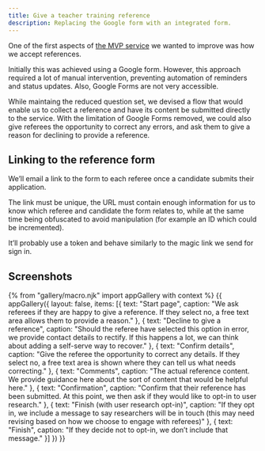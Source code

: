 ```yaml
---
title: Give a teacher training reference
description: Replacing the Google form with an integrated form.
---
```

One of the first aspects of [the MVP service](/apply-for-teacher-training/apply-launch) we wanted to improve was how we accept references.

Initially this was achieved using a Google form. However, this approach required a lot of manual intervention, preventing automation of reminders and status updates. Also, Google Forms are not very accessible.

While maintaing the reduced question set, we devised a flow that would enable us to collect a reference and have its content be submitted directly to the service. With the limitation of Google Forms removed, we could also give referees the opportunity to correct any errors, and ask them to give a reason for declining to provide a reference.

## Linking to the reference form

We’ll email a link to the form to each referee once a candidate submits their application.

The link must be unique, the URL must contain enough information for us to know which referee and candidate the form relates to, while at the same time being obfuscated to avoid manipulation (for example an ID which could be incremented).

It’ll probably use a token and behave similarly to the magic link we send for sign in.

## Screenshots

{% from "gallery/macro.njk" import appGallery with context %}
{{ appGallery({
  layout: false,
  items: [{
    text: "Start page",
    caption: "We ask referees if they are happy to give a reference. If they select no, a free text area allows them to provide a reason."
  }, {
    text: "Decline to give a reference",
    caption: "Should the referee have selected this option in error, we provide contact details to rectify. If this happens a lot, we can think about adding a self-serve way to recover."
  }, {
    text: "Confirm details",
    caption: "Give the referee the opportunity to correct any details. If they select no, a free text area is shown where they can tell us what needs correcting."
  }, {
  text: "Comments",
  caption: "The actual reference content. We provide guidance here about the sort of content that would be helpful here."
  }, {
    text: "Confirmation",
    caption: "Confirm that their reference has been submitted. At this point, we then ask if they would like to opt-in to user research."
  }, {
    text: "Finish (with user research opt-in)",
    caption: "If they opt in, we include a message to say researchers will be in touch (this may need revising based on how we choose to engage with referees)"
  }, {
    text: "Finish",
    caption: "If they decide not to opt-in, we don’t include that message."
  }]
}) }}
